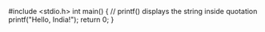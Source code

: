 #include <stdio.h>
int main() {
   // printf() displays the string inside quotation
   printf("Hello, India!");
   return 0;
}
